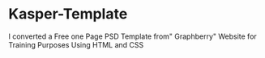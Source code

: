 # Kasper-Template
I converted a Free one Page PSD Template from" Graphberry" Website for Training Purposes Using HTML and CSS
